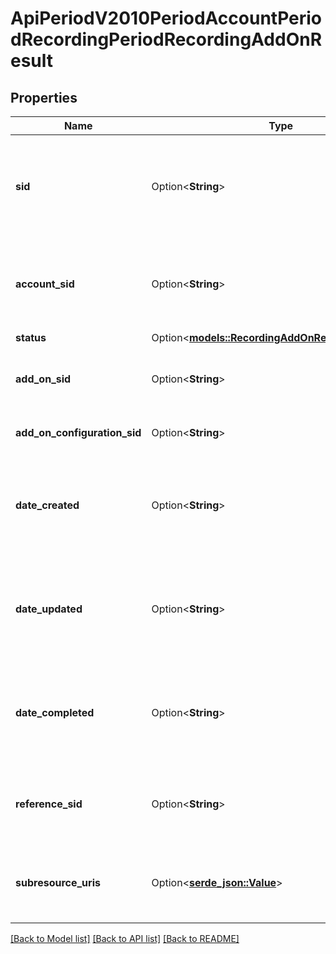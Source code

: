 # ApiPeriodV2010PeriodAccountPeriodRecordingPeriodRecordingAddOnResult

## Properties

Name | Type | Description | Notes
------------ | ------------- | ------------- | -------------
**sid** | Option<**String**> | The unique string that that we created to identify the Recording AddOnResult resource. | [optional]
**account_sid** | Option<**String**> | The SID of the [Account](https://www.twilio.com/docs/iam/api/account) that created the Recording AddOnResult resource. | [optional]
**status** | Option<[**models::RecordingAddOnResultEnumStatus**](recording_add_on_result_enum_status.md)> |  | [optional]
**add_on_sid** | Option<**String**> | The SID of the Add-on to which the result belongs. | [optional]
**add_on_configuration_sid** | Option<**String**> | The SID of the Add-on configuration. | [optional]
**date_created** | Option<**String**> | The date and time in GMT that the resource was created specified in [RFC 2822](https://www.ietf.org/rfc/rfc2822.txt) format. | [optional]
**date_updated** | Option<**String**> | The date and time in GMT that the resource was last updated specified in [RFC 2822](https://www.ietf.org/rfc/rfc2822.txt) format. | [optional]
**date_completed** | Option<**String**> | The date and time in GMT that the result was completed specified in [RFC 2822](https://www.ietf.org/rfc/rfc2822.txt) format. | [optional]
**reference_sid** | Option<**String**> | The SID of the recording to which the AddOnResult resource belongs. | [optional]
**subresource_uris** | Option<[**serde_json::Value**](.md)> | A list of related resources identified by their relative URIs. | [optional]

[[Back to Model list]](../README.md#documentation-for-models) [[Back to API list]](../README.md#documentation-for-api-endpoints) [[Back to README]](../README.md)


